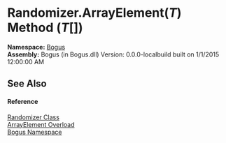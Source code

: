 # Randomizer.ArrayElement(*T*) Method (*T*[])
 

**Namespace:**&nbsp;<a href="N_Bogus">Bogus</a><br />**Assembly:**&nbsp;Bogus (in Bogus.dll) Version: 0.0.0-localbuild built on 1/1/2015 12:00:00 AM

## See Also


#### Reference
<a href="T_Bogus_Randomizer">Randomizer Class</a><br /><a href="Overload_Bogus_Randomizer_ArrayElement">ArrayElement Overload</a><br /><a href="N_Bogus">Bogus Namespace</a><br />